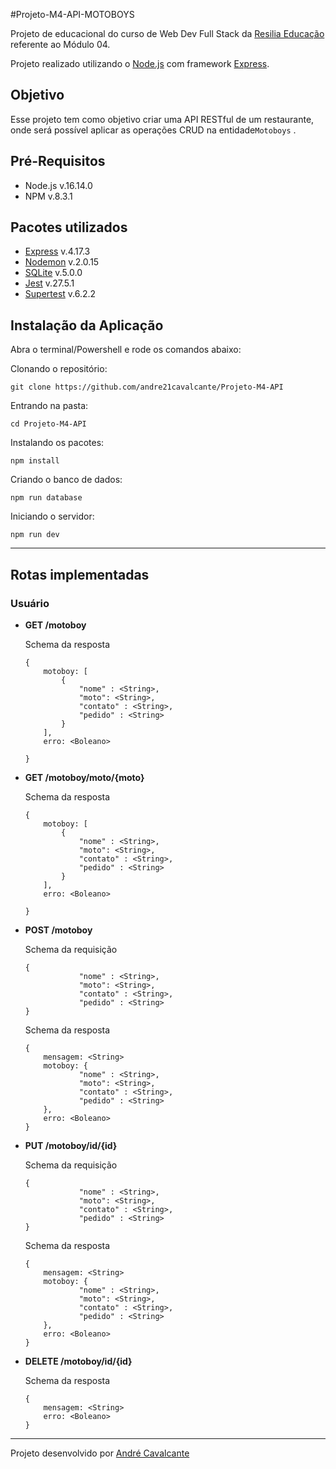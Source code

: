 #Projeto-M4-API-MOTOBOYS

Projeto de educacional do curso de Web Dev Full Stack da [Resilia Educação](https://www.resilia.com.br/) referente ao Módulo 04.

Projeto realizado utilizando o [Node.js](https://nodejs.org/en/) com framework [Express](https://expressjs.com/).

## Objetivo
Esse projeto tem como objetivo criar uma API RESTful de um restaurante, onde será possível aplicar as operações CRUD na entidade`Motoboys` .

## Pré-Requisitos

* Node.js  v.16.14.0
* NPM v.8.3.1

## Pacotes utilizados
* [Express](https://www.npmjs.com/package/express) v.4.17.3
* [Nodemon](https://www.npmjs.com/package/nodemon) v.2.0.15
* [SQLite](https://www.npmjs.com/package/sqlite3)  v.5.0.0
* [Jest](https://jestjs.io/docs/getting-started)   v.27.5.1
* [Supertest](https://www.npmjs.com/package/supertest) v.6.2.2

## Instalação da Aplicação

Abra o terminal/Powershell e rode os comandos abaixo:

Clonando o repositório:
```
git clone https://github.com/andre21cavalcante/Projeto-M4-API
```
Entrando na pasta:
```
cd Projeto-M4-API

```

Instalando os pacotes:
```
npm install
```

Criando o banco de dados:
```
npm run database
```

Iniciando o servidor:
```
npm run dev
```

---

## Rotas implementadas

### Usuário

 * **GET /motoboy**
 
    Schema da resposta
    ```
    {
        motoboy: [
            {
                "nome" : <String>,
                "moto": <String>,
                "contato" : <String>,
                "pedido" : <String>
            }
        ],
        erro: <Boleano>

    }
    ```

 * **GET /motoboy/moto/{moto}**
 
    Schema da resposta
    ```
    {
        motoboy: [
            {
                "nome" : <String>,
                "moto": <String>,
                "contato" : <String>,
                "pedido" : <String>
            }
        ],
        erro: <Boleano>

    }
    ```

 * **POST /motoboy**

     Schema da requisição
    ```
    {
                "nome" : <String>,
                "moto": <String>,
                "contato" : <String>,
                "pedido" : <String>
    }
    ```

    Schema da resposta
    ```
    {   
        mensagem: <String>
        motoboy: {
                "nome" : <String>,
                "moto": <String>,
                "contato" : <String>,
                "pedido" : <String>
        },
        erro: <Boleano>
    }
    ```

 * **PUT /motoboy/id/{id}**

     Schema da requisição
    ```
    {   
                "nome" : <String>,
                "moto": <String>,
                "contato" : <String>,
                "pedido" : <String>
    }
    ```

    Schema da resposta
    ```
    {   
        mensagem: <String>
        motoboy: {
                "nome" : <String>,
                "moto": <String>,
                "contato" : <String>,
                "pedido" : <String>
        },
        erro: <Boleano>
    }
    ```

 * **DELETE /motoboy/id/{id}**

    Schema da resposta
    ```
    {   
        mensagem: <String>
        erro: <Boleano>
    }
    ```



---

Projeto desenvolvido por [André Cavalcante](https://github.com/andre21cavalcante)
